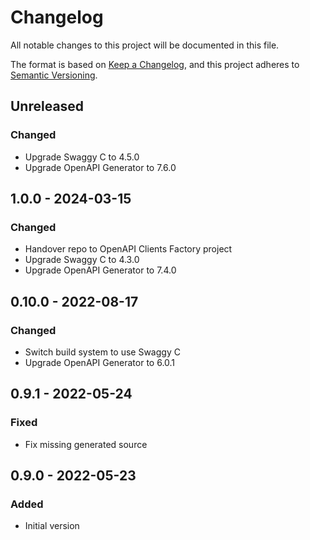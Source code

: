 # Changelog

All notable changes to this project will be documented in this file.

The format is based on [Keep a Changelog](https://keepachangelog.com/en/1.0.0/),
and this project adheres to [Semantic Versioning](https://semver.org/spec/v2.0.0.html).

## Unreleased

### Changed
- Upgrade Swaggy C to 4.5.0
- Upgrade OpenAPI Generator to 7.6.0

## 1.0.0 - 2024-03-15
### Changed
- Handover repo to OpenAPI Clients Factory project
- Upgrade Swaggy C to 4.3.0
- Upgrade OpenAPI Generator to 7.4.0

## 0.10.0 - 2022-08-17
### Changed
- Switch build system to use Swaggy C
- Upgrade OpenAPI Generator to 6.0.1

## 0.9.1 - 2022-05-24
### Fixed
- Fix missing generated source

## 0.9.0 - 2022-05-23
### Added
- Initial version
